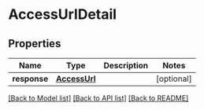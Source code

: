 # AccessUrlDetail

## Properties
Name | Type | Description | Notes
------------ | ------------- | ------------- | -------------
**response** | [**AccessUrl**](AccessUrl.md) |  | [optional] 

[[Back to Model list]](../README.md#documentation-for-models) [[Back to API list]](../README.md#documentation-for-api-endpoints) [[Back to README]](../README.md)


